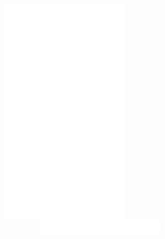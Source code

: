 <img align="left" width="390" src="https://raw.githubusercontent.com/sergiuszmecina/sergiuszmecina/main/profile0.svg">
<img align="right" width="390" src="https://raw.githubusercontent.com/sergiuszmecina/sergiuszmecina/main/profile1.svg">
